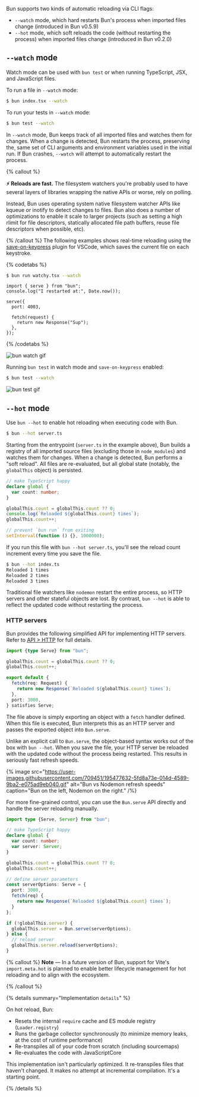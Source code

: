 Bun supports two kinds of automatic reloading via CLI flags:

- `--watch` mode, which hard restarts Bun's process when imported files change (introduced in Bun v0.5.9)
- `--hot` mode, which soft reloads the code (without restarting the process) when imported files change (introduced in Bun v0.2.0)

## `--watch` mode

Watch mode can be used with `bun test` or when running TypeScript, JSX, and JavaScript files.

To run a file in `--watch` mode:

```bash
$ bun index.tsx --watch
```

To run your tests in `--watch` mode:

```bash
$ bun test --watch
```

In `--watch` mode, Bun keeps track of all imported files and watches them for changes. When a change is detected, Bun restarts the process, preserving the¸ same set of CLI arguments and environment variables used in the initial run. If Bun crashes, `--watch` will attempt to automatically restart the process.

{% callout %}

**⚡️ Reloads are fast.** The filesystem watchers you're probably used to have several layers of libraries wrapping the native APIs or worse, rely on polling.

Instead, Bun uses operating system native filesystem watcher APIs like kqueue or inotify to detect changes to files. Bun also does a number of optimizations to enable it scale to larger projects (such as setting a high rlimit for file descriptors, statically allocated file path buffers, reuse file descriptors when possible, etc).

{% /callout %}
The following examples shows real-time reloading using the [save-on-keypress](https://code.visualstudio.com/docs/editor/codebasics#_save-auto-save) plugin for VSCode, which saves the current file on each keystroke.

{% codetabs %}

```bash
$ bun run watchy.tsx --watch
```

```tsx#watchy.tsx
import { serve } from "bun";
console.log("I restarted at:", Date.now());

serve({
  port: 4003,

  fetch(request) {
    return new Response("Sup");
  },
});
```

{% /codetabs %}

![bun watch gif](https://user-images.githubusercontent.com/709451/228439002-7b9fad11-0db2-4e48-b82d-2b88c8625625.gif)

Running `bun test` in watch mode and `save-on-keypress` enabled:

```bash
$ bun test --watch
```

![bun test gif](https://user-images.githubusercontent.com/709451/228396976-38a23864-4a1d-4c96-87cc-04e5181bf459.gif)

## `--hot` mode

Use `bun --hot` to enable hot reloading when executing code with Bun.

```bash
$ bun --hot server.ts
```

Starting from the entrypoint (`server.ts` in the example above), Bun builds a registry of all imported source files (excluding those in `node_modules`) and watches them for changes. When a change is detected, Bun performs a "soft reload". All files are re-evaluated, but all global state (notably, the `globalThis` object) is persisted.

```ts#server.ts
// make TypeScript happy
declare global {
  var count: number;
}

globalThis.count = globalThis.count ?? 0;
console.log(`Reloaded ${globalThis.count} times`);
globalThis.count++;

// prevent `bun run` from exiting
setInterval(function () {}, 1000000);
```

If you run this file with `bun --hot server.ts`, you'll see the reload count increment every time you save the file.

```bash
$ bun --hot index.ts
Reloaded 1 times
Reloaded 2 times
Reloaded 3 times
```

Traditional file watchers like `nodemon` restart the entire process, so HTTP servers and other stateful objects are lost. By contrast, `bun --hot` is able to reflect the updated code without restarting the process.

### HTTP servers

Bun provides the following simplified API for implementing HTTP servers. Refer to [API > HTTP](/docs/api/http) for full details.

```ts#server.ts
import {type Serve} from "bun";

globalThis.count = globalThis.count ?? 0;
globalThis.count++;

export default {
  fetch(req: Request) {
    return new Response(`Reloaded ${globalThis.count} times`);
  },
  port: 3000,
} satisfies Serve;
```

The file above is simply exporting an object with a `fetch` handler defined. When this file is executed, Bun interprets this as an HTTP server and passes the exported object into `Bun.serve`.

Unlike an explicit call to `Bun.serve`, the object-based syntax works out of the box with `bun --hot`. When you save the file, your HTTP server be reloaded with the updated code without the process being restarted. This results in seriously fast refresh speeds.

{% image src="https://user-images.githubusercontent.com/709451/195477632-5fd8a73e-014d-4589-9ba2-e075ad9eb040.gif" alt="Bun vs Nodemon refresh speeds" caption="Bun on the left, Nodemon on the right." /%}

For more fine-grained control, you can use the `Bun.serve` API directly and handle the server reloading manually.

```ts#server.ts
import type {Serve, Server} from "bun";

// make TypeScript happy
declare global {
  var count: number;
  var server: Server;
}

globalThis.count = globalThis.count ?? 0;
globalThis.count++;

// define server parameters
const serverOptions: Serve = {
  port: 3000,
  fetch(req) {
    return new Response(`Reloaded ${globalThis.count} times`);
  }
};

if (!globalThis.server) {
  globalThis.server = Bun.serve(serverOptions);
} else {
  // reload server
  globalThis.server.reload(serverOptions);
}
```

{% callout %}
**Note** — In a future version of Bun, support for Vite's `import.meta.hot` is planned to enable better lifecycle management for hot reloading and to align with the ecosystem.

{% /callout %}

{% details summary="Implementation `details`" %}

On hot reload, Bun:

- Resets the internal `require` cache and ES module registry (`Loader.registry`)
- Runs the garbage collector synchronously (to minimize memory leaks, at the cost of runtime performance)
- Re-transpiles all of your code from scratch (including sourcemaps)
- Re-evaluates the code with JavaScriptCore

This implementation isn't particularly optimized. It re-transpiles files that haven't changed. It makes no attempt at incremental compilation. It's a starting point.

{% /details %}
